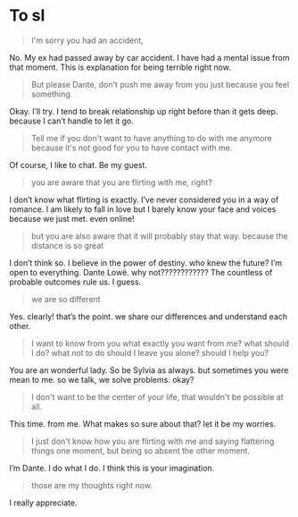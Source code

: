 # To sl

> I'm sorry you had an accident,
> 

No. My ex had passed away by car accident. I have had a mental issue from that moment. This is explanation for being terrible right now.

> But please Dante, don't push me away from you just because you feel something.
> 

Okay. I’ll try. I tend to break relationship up right before than it gets deep. because I can’t handle to let it go.

> Tell me if you don't want to have anything to do with me anymore because it's not good for you to have contact with me.
> 

Of course, I like to chat. Be my guest.

> you are aware that you are flirting with me, right?
> 

I don’t know what flirting is exactly. I’ve never considered you in a way of romance. I am likely to fall in love but I barely know your face and voices because we just met. even online! 

> but you are also aware that it will probably stay that way. because the distance is so great
> 

I don’t think so. I believe in the power of destiny. who knew the future? I’m open to everything. Dante Lowë. why not???????????? The countless of probable outcomes rule us. I guess.

> we are so different
> 

Yes. clearly! that’s the point. we share our differences and understand each other.

> I want to know from you what exactly you want from me? what should I do? what not to do should I leave you alone? should I help you?
> 

You are an wonderful lady. So be Sylvia as always. but sometimes you were mean to me. so we talk, we solve problems. okay?

> I don't want to be the center of your life, that wouldn't be possible at all.
> 

This time. from me. What makes so sure about that? let it be my worries.

> I just don't know how you are flirting with me and saying flattering things one moment, but being so absent the other moment.
> 

I’m Dante. I do what I do. I think this is your imagination.

> those are my thoughts right now.
> 

I really appreciate.
